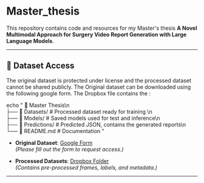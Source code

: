 # Master_thesis

This repository contains code and resources for my Master's thesis **A Novel Multimodal Approach for Surgery
Video Report Generation with Large
Language Models**.

---

## 📂 Dataset Access

The original dataset is protected under license and the processed dataset cannot be shared publicly. The Original dataset can be downloaded using the following google form. The Dropbox file contains the :


echo "
📂 Master Thesis\n\
├── 📁 Datasets/           # Processed dataset ready for training \n\
├── 📁 Models/             # Saved models used for test and inference\n\
├── 📁 Predictions/        # Predicted JSON, contains the generated reports\n\
└── 📄 README.md           # Documentation
"

- **Original Dataset**: [Google Form](https://forms.gle/GbMj8TwNoNpMUJuv9)  
  *(Please fill out the form to request access.)*

- **Processed Datasets**: [Dropbox Folder](https://www.dropbox.com/scl/fo/dxgile7sjtfie18ch8gcz/AGwi8nFqGPMFPd3S7AHxD5o?rlkey=zj5p9mqddtfhwc61arjybmyxp&st=pt02tp7e&dl=0)  
  *(Contains pre-processed frames, labels, and metadata.)*

---


